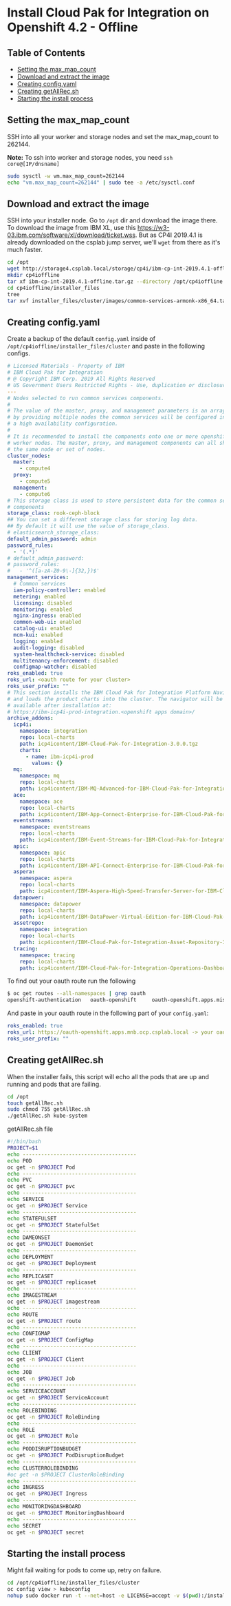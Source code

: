 # Install Cloud Pak for Integration on Openshift 4.2 - Offline <!-- omit in toc -->

## Table of Contents <!-- omit in toc -->

- [Setting the max_map_count](#setting-the-max_map_count)
- [Download and extract the image](#download-and-extract-the-image)
- [Creating config.yaml](#creating-configyaml)
- [Creating getAllRec.sh](#creating-getallrecsh)
- [Starting the install process](#starting-the-install-process)

## Setting the max_map_count

SSH into all your worker and storage nodes and set the max_map_count to 262144.

**Note:** To ssh into worker and storage nodes, you need `ssh core@[IP/dnsname]`

```bash
sudo sysctl -w vm.max_map_count=262144
echo "vm.max_map_count=262144" | sudo tee -a /etc/sysctl.conf
```

## Download and extract the image

SSH into your installer node. Go to `/opt` dir and download the image there. To download the image from IBM XL, use this <https://w3-03.ibm.com/software/xl/download/ticket.wss>. But as CP4I 2019.4.1 is already downloaded on the csplab jump server, we'll `wget` from there as it's much faster.

```bash
cd /opt
wget http://storage4.csplab.local/storage/cp4i/ibm-cp-int-2019.4.1-offline.tar.gz
mkdir cp4ioffline
tar xf ibm-cp-int-2019.4.1-offline.tar.gz --directory /opt/cp4ioffline
cd cp4ioffline/installer_files
tree
tar xvf installer_files/cluster/images/common-services-armonk-x86_64.tar.gz -O | sudo docker load
```

## Creating config.yaml

Create a backup of the default `config.yaml` inside of `/opt/cp4ioffline/installer_files/cluster` and paste in the following configs.

```yaml
# Licensed Materials - Property of IBM
# IBM Cloud Pak for Integration
# @ Copyright IBM Corp. 2019 All Rights Reserved
# US Government Users Restricted Rights - Use, duplication or disclosure restricted by GSA ADP Schedule Contract with IBM Corp.
---
# Nodes selected to run common services components.
#
# The value of the master, proxy, and management parameters is an array,
# by providing multiple nodes the common services will be configured in
# a high availability configuration.
#
# It is recommended to install the components onto one or more openshift
# worker nodes. The master, proxy, and management components can all share
# the same node or set of nodes.
cluster_nodes:
  master:
    - compute4
  proxy:
    - compute5
  management:
    - compute6
# This storage class is used to store persistent data for the common services
# components
storage_class: rook-ceph-block
## You can set a different storage class for storing log data.
## By default it will use the value of storage_class.
# elasticsearch_storage_class:
default_admin_password: admin
password_rules:
  - '(.*)'
# default_admin_password:
# password_rules:
#   - '^([a-zA-Z0-9\-]{32,})$'
management_services:
  # Common services
  iam-policy-controller: enabled
  metering: enabled
  licensing: disabled
  monitoring: enabled
  nginx-ingress: enabled
  common-web-ui: enabled
  catalog-ui: enabled
  mcm-kui: enabled
  logging: enabled
  audit-logging: disabled
  system-healthcheck-service: disabled
  multitenancy-enforcement: disabled
  configmap-watcher: disabled
roks_enabled: true
roks_url: <oauth route for your cluster>
roks_user_prefix: ""
# This section installs the IBM Cloud Pak for Integration Platform Navigator
# and loads the product charts into the cluster. The navigator will be
# available after installation at:
# https://ibm-icp4i-prod-integration.<openshift apps domain>/
archive_addons:
  icp4i:
    namespace: integration
    repo: local-charts
    path: icp4icontent/IBM-Cloud-Pak-for-Integration-3.0.0.tgz
    charts:
      - name: ibm-icp4i-prod
        values: {}
  mq:
    namespace: mq
    repo: local-charts
    path: icp4icontent/IBM-MQ-Advanced-for-IBM-Cloud-Pak-for-Integration-5.0.0.tgz
  ace:
    namespace: ace
    repo: local-charts
    path: icp4icontent/IBM-App-Connect-Enterprise-for-IBM-Cloud-Pak-for-Integration-3.0.0.tgz
  eventstreams:
    namespace: eventstreams
    repo: local-charts
    path: icp4icontent/IBM-Event-Streams-for-IBM-Cloud-Pak-for-Integration-1.4.0.tgz
  apic:
    namespace: apic
    repo: local-charts
    path: icp4icontent/IBM-API-Connect-Enterprise-for-IBM-Cloud-Pak-for-Integration-1.0.4.tgz
  aspera:
    namespace: aspera
    repo: local-charts
    path: icp4icontent/IBM-Aspera-High-Speed-Transfer-Server-for-IBM-Cloud-Pak-for-Integration-1.2.4.tgz
  datapower:
    namespace: datapower
    repo: local-charts
    path: icp4icontent/IBM-DataPower-Virtual-Edition-for-IBM-Cloud-Pak-for-Integration-1.0.5.tgz
  assetrepo:
    namespace: integration
    repo: local-charts
    path: icp4icontent/IBM-Cloud-Pak-for-Integration-Asset-Repository-3.0.0.tgz
  tracing:
    namespace: tracing
    repo: local-charts
    path: icp4icontent/IBM-Cloud-Pak-for-Integration-Operations-Dashboard-1.0.1.tgz
```

To find out your oauth route run the following

```bash
$ oc get routes --all-namespaces | grep oauth
openshift-authentication   oauth-openshift     oauth-openshift.apps.mislam.ocp.csplab.local
```

And paste in your oauth route in the following part of your `config.yaml`:

```yaml
roks_enabled: true
roks_url: https://oauth-openshift.apps.mnb.ocp.csplab.local -> your oauth route
roks_user_prefix: ""
```

## Creating getAllRec.sh

When the installer fails, this script will echo all the pods that are up and running and pods that are failing.

```bash
cd /opt
touch getAllRec.sh
sudo chmod 755 getAllRec.sh
./getAllRec.sh kube-system
```

getAllRec.sh file

```bash
#!/bin/bash
PROJECT=$1
echo -------------------------------------
echo POD
oc get -n $PROJECT Pod
echo -------------------------------------
echo PVC
oc get -n $PROJECT pvc
echo -------------------------------------
echo SERVICE
oc get -n $PROJECT Service
echo -------------------------------------
echo STATEFULSET
oc get -n $PROJECT StatefulSet
echo -------------------------------------
echo DAMEONSET
oc get -n $PROJECT DaemonSet
echo -------------------------------------
echo DEPLOYMENT
oc get -n $PROJECT Deployment
echo -------------------------------------
echo REPLICASET
oc get -n $PROJECT replicaset
echo -------------------------------------
echo IMAGESTREAM
oc get -n $PROJECT imagestream
echo -------------------------------------
echo ROUTE
oc get -n $PROJECT route
echo -------------------------------------
echo CONFIGMAP
oc get -n $PROJECT ConfigMap
echo -------------------------------------
echo CLIENT
oc get -n $PROJECT Client
echo -------------------------------------
echo JOB
oc get -n $PROJECT Job
echo -------------------------------------
echo SERVICEACCOUNT
oc get -n $PROJECT ServiceAccount
echo -------------------------------------
echo ROLEBINDING
oc get -n $PROJECT RoleBinding
echo -------------------------------------
echo ROLE
oc get -n $PROJECT Role
echo -------------------------------------
echo PODDISRUPTIONBUDGET
oc get -n $PROJECT PodDisruptionBudget
echo -------------------------------------
echo CLUSTERROLEBINDING
#oc get -n $PROJECT ClusterRoleBinding
echo -------------------------------------
echo INGRESS
oc get -n $PROJECT Ingress
echo -------------------------------------
echo MONITORINGDASHBOARD
oc get -n $PROJECT MonitoringDashboard
echo -------------------------------------
echo SECRET
oc get -n $PROJECT secret

```

## Starting the install process

Might fail waiting for pods to come up, retry on failure.

```bash
cd /opt/cp4ioffline/installer_files/cluster
oc config view > kubeconfig
nohup sudo docker run -t --net=host -e LICENSE=accept -v $(pwd):/installer/cluster:z -v /var/run:/var/run:z -v /etc/docker:/etc/docker:z --security-opt label:disable ibmcom/icp-inception-amd64:3.2.2 addon -vvv | tee install.log &
```
